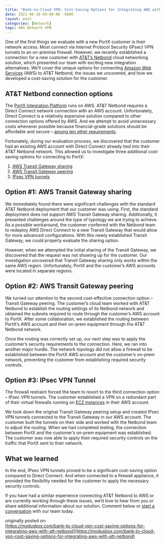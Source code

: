 ```yaml
---
title: "Bank-to-Cloud VPN: Cost-Saving Options for Integrating AWS with AT&T Netbond"
date: 2021-06-18 09:00:00 -0800
layout: post
categories: [Network]
tags: AWS Network VPN
---
```

One of the first things we evaluate with a new PortX customer is their network access. Most connect via Internet Protocol Security (IPsec) VPN tunnels to an on-premise firewall. However, we recently established a connection for a new customer with [AT&T’s Netbond](https://www.business.att.com/products/netbond.html) cloud networking solution, which presented our team with exciting new integration alternatives. We’ll cover the unique options for connecting [Amazon Web Services](https://aws.amazon.com) (AWS) to AT&T Netbond, the issues we uncovered, and how we developed a cost-saving solution for the customer.

## AT&T Netbond connection options
The [PortX Integration Platform](https://modusbox.com/portx-platform) runs on AWS. AT&T Netbond requires a Direct Connect network connection with an AWS account. Unfortunately, Direct Connect is a relatively expensive solution compared to other connection options offered by AWS. And we attempt to avoid unnecessary costs whenever possible because financial-grade solutions should be affordable and secure – [among ten other requirements](https://modusbox.com/six-software-design-principles-that-make-portx-a-financial-grade-integration-platform). 

Fortunately, during our evaluation process, we discovered that the customer had an existing AWS account with Direct Connect already tied into their AT&T Netbond network. This allowed us to investigate three additional cost-saving options for connecting to PortX:

1. [AWS Transit Gateway sharing](https://docs.aws.amazon.com/vpc/latest/tgw/transit-gateway-share.html)
2. [AWS Transit Gateway peering](https://docs.aws.amazon.com/vpc/latest/tgw/tgw-peering.html)
3. [IPsec VPN tunnels](https://docs.aws.amazon.com/vpn/latest/s2svpn/VPC_VPN.html)

## Option #1: AWS Transit Gateway sharing
We immediately found there were significant challenges with the standard AT&T Netbond deployment that our customer was using. First, the standard deployment does not support AWS Transit Gateway sharing. Additionally, it presented challenges around the type of typology we are trying to achieve. As a possible workaround, the customer conferred with the Netbond team to redeploy AWS Direct Connect to a new Transit Gateway that would allow for more advanced configurations. With this newly established Transit Gateway, we could properly evaluate the sharing option. 

However, when we attempted the initial sharing of the Transit Gateway, we discovered that the request was not showing up for the customer. Our investigation uncovered that Transit Gateway sharing only works within the same AWS region. Unfortunately, PortX and the customer’s AWS accounts were located in separate regions. 

## Option #2: AWS Transit Gateway peering
We turned our attention to the second cost-effective connection option – Transit Gateway peering. The customer’s cloud team worked with AT&T Netbond to establish the routing settings of its Netbond network and obtained the subnets required to route through the customer’s AWS account to PortX. After some collaboration, we established the routing between PortX’s AWS account and their on-prem equipment through the AT&T Netbond network. 

Once the routing was correctly set up, our next step was to apply the customer’s security requirements to the connection. Here, we ran into another major hurdle. The network topology did not allow a firewall to be established between the PortX AWS account and the customer’s on-prem network, preventing the customer from establishing required security controls. 

## Option #3: IPsec VPN Tunnel
The firewall restraint forced the team to resort to the third connection option – IPsec VPN tunnels. The customer established a VPN on a redundant part of their virtual firewalls running on [EC2 instances](https://aws.amazon.com/ec2/?ec2-whats-new.sort-by=item.additionalFields.postDateTime&ec2-whats-new.sort-order=desc) in their AWS account. 

We took down the original Transit Gateway peering setup and created IPsec VPN tunnels connected to the Transit Gateway in our AWS account. The customer built the tunnels on their side and worked with the Netbond team to adjust the routing. When we had completed testing, the connection between PortX and the customer’s on-prem equipment was established. The customer was now able to apply their required security controls on the traffic that PortX sent to their network. 

## What we learned
In the end, IPsec VPN tunnels proved to be a significant cost-saving option compared to Direct Connect. And when connected to a firewall appliance, it provided the flexibility needed for the customer to apply the necessary security controls.

If you have had a similar experience connecting AT&T Netbond to AWS or are currently working through these issues, we’d love to hear from you or share additional information about our solution. Comment below or [start a conversation](https://modusbox.com/contact-us/) with our team today.

originally posted on:\
[https://modusbox.com/bank-to-cloud-vpn-cost-saving-options-for-integrating-aws-with-att-netbond](https://modusbox.com/bank-to-cloud-vpn-cost-saving-options-for-integrating-aws-with-att-netbond)
